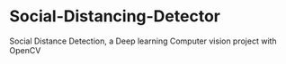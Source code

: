 # Social-Distancing-Detector
Social Distance Detection, a Deep learning Computer vision project with OpenCV
